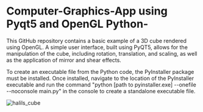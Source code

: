 # Computer-Graphics-App using Pyqt5 and OpenGL Python-
This GitHub repository contains a basic example of a 3D cube rendered using OpenGL. A simple user interface, built using PyQT5, allows for the manipulation of the cube, including rotation, translation, and scaling, as well as the application of mirror and shear effects. 

To create an executable file from the Python code, the PyInstaller package must be installed. Once installed, navigate to the location of the PyInstaller executable and run the command "python [path to pyinstaller.exe] --onefile --noconsole main.py" in the console to create a standalone executable file.


![halils_cube](https://user-images.githubusercontent.com/46287166/212494362-9ce5477f-009d-4b67-8b76-cf2bf5403355.PNG)


